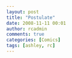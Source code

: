 ```yaml
---
layout: post
title: "Postulate"
date: 2008-11-11 00:01
author: rcadmin
comments: true
categories: [Comics]
tags: [ashley, rc]
---
```

<a href="http://bitsmack.com/wp/2008/11/11/postulate/"><img src="http://dl.bitsmack.com/uploads/2008/11/20081111.jpg" alt="" title="The football Cardinals moved to Arizona in 1988, THIS CHANGES EVERYTHING" class="alignnone size-full wp-image-1485" /></a>
